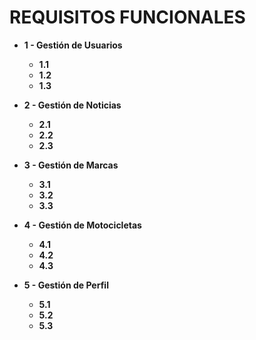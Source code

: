 

# REQUISITOS FUNCIONALES


- **1 - Gestión de Usuarios** 
  - **1.1**
  - **1.2**
  - **1.3**
  
  
- **2 - Gestión de Noticias** 
  - **2.1**
  - **2.2**
  - **2.3**
  

- **3 - Gestión de Marcas** 
  - **3.1**
  - **3.2**
  - **3.3**
  

- **4 - Gestión de Motocicletas** 
  - **4.1**
  - **4.2**
  - **4.3**
  

- **5 - Gestión de Perfil** 
  - **5.1**
  - **5.2**
  - **5.3**
